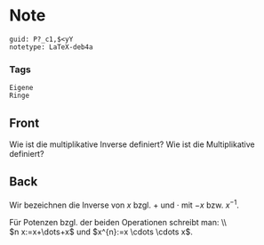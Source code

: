 # Note
```
guid: P?_c1,$<yY
notetype: LaTeX-deb4a
```

### Tags
```
Eigene
Ringe
```

## Front
Wie ist die multiplikative Inverse definiert? Wie ist die Multiplikative definiert?

## Back
Wir bezeichnen die Inverse von $x$ bzgl. $+$ und $\cdot$ mit $-x$ bzw. $x^{-1}$.<div>
</div><div>Für Potenzen bzgl. der beiden Operationen schreibt man: \\</div><div>$n x:=x+\dots+x$ und $x^{n}:=x \cdots \cdots x$.
</div>
